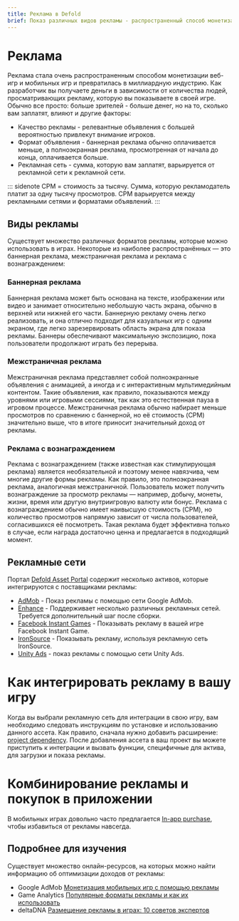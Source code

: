 ```yaml
---
title: Реклама в Defold
brief: Показ различных видов рекламы - распространенный способ монетизации мобильных и веб игр. В этом руководстве показано несколько способов монетизации игры с помощью рекламы.
---
```


# Реклама

Реклама стала очень распространенным способом монетизации веб-игр и мобильных игр и превратилась в миллиардную индустрию. Как разработчик вы получаете деньги в зависимости от количества людей, просматривающих рекламу, которую вы показываете в своей игре. Обычно все просто: больше зрителей - больше денег, но на то, сколько вам заплатят, влияют и другие факторы:

* Качество рекламы - релевантные объявления с большей вероятностью привлекут внимание игроков.
* Формат объявления - баннерная реклама обычно оплачивается меньше, а полноэкранная реклама, просмотренная от начала до конца, оплачивается больше.
* Рекламная сеть - сумма, которую вам заплатят, варьируется от рекламной сети к рекламной сети.

::: sidenote
CPM = стоимость за тысячу. Сумма, которую рекламодатель платит за одну тысячу просмотров. CPM варьируется между рекламными сетями и форматами объявлений.
:::

## Виды рекламы

Существует множество различных форматов рекламы, которые можно использовать в играх. Некоторые из наиболее распространённых — это баннерная реклама, межстраничная реклама и реклама с вознаграждением:

### Баннерная реклама

Баннерная реклама может быть основана на тексте, изображении или видео и занимает относительно небольшую часть экрана, обычно в верхней или нижней его части. Баннерную рекламу очень легко реализовать, и она отлично подходит для казуальных игр с одним экраном, где легко зарезервировать область экрана для показа рекламы. Баннеры обеспечивают максимальную экспозицию, пока пользователи продолжают играть без перерыва.

### Межстраничная реклама

Межстраничная реклама представляет собой полноэкранные объявления с анимацией, а иногда и с интерактивным мультимедийным контентом. Такие объявления, как правило, показываются между уровнями или игровыми сессиями, так как это естественная пауза в игровом процессе. Межстраничная реклама обычно набирает меньше просмотров по сравнению с баннерной, но её стоимость (CPM) значительно выше, что в итоге приносит значительный доход от рекламы.

### Реклама с вознаграждением

Реклама с вознаграждением (также известная как стимулирующая реклама) является необязательной и поэтому менее навязчива, чем многие другие формы рекламы. Как правило, это полноэкранная реклама, аналогичная межстраничной. Пользователь может получить вознаграждение за просмотр рекламы — например, добычу, монеты, жизни, время или другую внутриигровую валюту или бонус. Реклама с вознаграждением обычно имеет наивысшую стоимость (CPM), но количество просмотров напрямую зависит от числа пользователей, согласившихся её посмотреть. Такая реклама будет эффективна только в случае, если награда достаточно ценна и предлагается в подходящий момент.


## Рекламные сети

Портал [Defold Asset Portal](/tags/stars/ads/) содержит несколько активов, которые интегрируются с поставщиками рекламы:

* [AdMob](https://defold.com/assets/admob-defold/) - Показ рекламы с помощью сети Google AdMob.
* [Enhance](https://defold.com/assets/enhance/) - Поддерживает несколько различных рекламных сетей. Требуется дополнительный шаг после сборки.
* [Facebook Instant Games](https://defold.com/assets/facebookinstantgames/) - Показывать рекламу в вашей игре Facebook Instant Game.
* [IronSource](https://defold.com/assets/ironsource/) - Показывать рекламу, используя рекламную сеть IronSource.
* [Unity Ads](https://defold.com/assets/defvideoads/) - показ рекламы с помощью сети Unity Ads.


# Как интегрировать рекламу в вашу игру

Когда вы выбрали рекламную сеть для интеграции в свою игру, вам необходимо следовать инструкциям по установке и использованию данного ассета. Как правило, сначала нужно добавить расширение: [project dependency](/manuals/libraries/#setting-up-library-dependencies). После добавления ассета в ваш проект вы можете приступить к интеграции и вызвать функции, специфичные для актива, для загрузки и показа рекламы.


# Комбинирование рекламы и покупок в приложении

В мобильных играх довольно часто предлагается [In-app purchase](/manuals/iap), чтобы избавиться от рекламы навсегда.


## Подробнее для изучения

Существует множество онлайн-ресурсов, на которых можно найти информацию об оптимизации доходов от рекламы:

* Google AdMob [Монетизация мобильных игр с помощью рекламы](https://admob.google.com/home/resources/monetize-mobile-game-with-ads/)
* Game Analytics [Популярные форматы рекламы и как их использовать](https://gameanalytics.com/blog/popular-mobile-game-ad-formats.html)
* deltaDNA [Размещение рекламы в играх: 10 советов экспертов](https://deltadna.com/blog/ad-serving-in-games-10-tips/)
